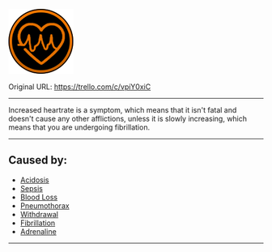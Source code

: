![tile009(2).png\|200](./Increased%20Heartrate%20-%20Attachments/6718845db30472d958dd7a75.png)

Original URL: https://trello.com/c/vpiY0xiC

---

Increased heartrate is a symptom, which means that it isn't fatal and doesn't cause any other afflictions, unless it is slowly increasing, which means that you are undergoing fibrillation.

---

## Caused by:

- [Acidosis](../Blood/Acidosis.md)
- [Sepsis](../Blood/Sepsis.md)
- [Blood Loss](../Blood/Blood%20Loss.md)
- [Pneumothorax](../Lungs/Pneumothorax.md)
- [Withdrawal](../Head_Brain/Withdrawal.md)
- [Fibrillation](../Heart/Fibrillation.md)
- [Adrenaline](../Items/Adrenaline.md)

---

